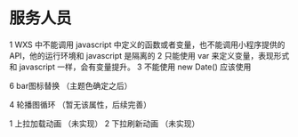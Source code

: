 # 服务人员
1 WXS 中不能调用 javascript 中定义的函数或者变量，也不能调用小程序提供的 
API，他的运行环境和 javascript 是隔离的
2 只能使用 var 来定义变量，表现形式和 javascript 一样，会有变量提升。
3 不能使用 new Date() 应该使用 

6 bar图标替换 （主题色确定之后）

4 轮播图循环 （暂无该属性，后续完善）

1 上拉加载动画 （未实现）
2 下拉刷新动画  （未实现）

